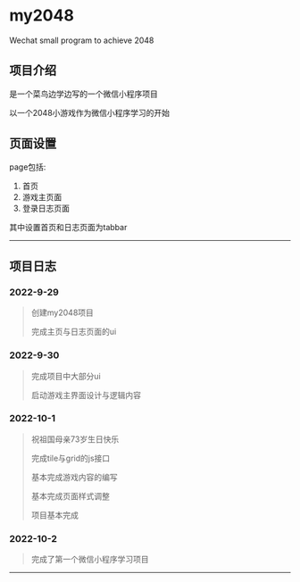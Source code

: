 # my2048
Wechat small program to achieve 2048

## 项目介绍
是一个菜鸟边学边写的一个微信小程序项目

以一个2048小游戏作为微信小程序学习的开始

## 页面设置
page包括: 
1. 首页
2. 游戏主页面
3. 登录日志页面

其中设置首页和日志页面为tabbar

---

## 项目日志

### 2022-9-29

> 创建my2048项目
>
> 完成主页与日志页面的ui

### 2022-9-30

> 完成项目中大部分ui
>
> 启动游戏主界面设计与逻辑内容

### 2022-10-1

> 祝祖国母亲73岁生日快乐
>
> 完成tile与grid的js接口
>
> 基本完成游戏内容的编写
>
> 基本完成页面样式调整
>
> 项目基本完成

### 2022-10-2

> 完成了第一个微信小程序学习项目

---

